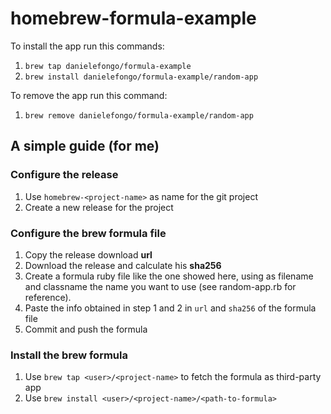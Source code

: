 # homebrew-formula-example

To install the app run this commands:
1. `brew tap danielefongo/formula-example`
2. `brew install danielefongo/formula-example/random-app`

To remove the app run this command:
1. `brew remove danielefongo/formula-example/random-app`

## A simple guide (for me)

### Configure the release
1. Use `homebrew-<project-name>` as name for the git project
2. Create a new release for the project

### Configure the brew formula file
1. Copy the release download **url**
2. Download the release and calculate his **sha256**
3. Create a formula ruby file like the one showed here, using as filename and classname the name you want to use (see random-app.rb for reference).
4. Paste the info obtained in step 1 and 2 in `url` and `sha256` of the formula file
5. Commit and push the formula

### Install the brew formula
1. Use `brew tap <user>/<project-name>` to fetch the formula as third-party app
2. Use `brew install <user>/<project-name>/<path-to-formula>`
